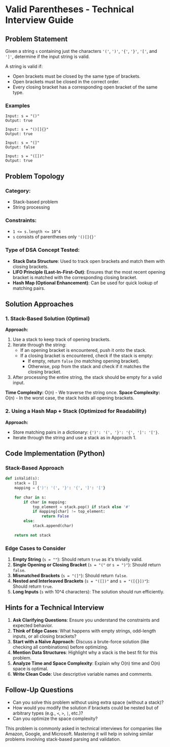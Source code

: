 # Valid Parentheses - Technical Interview Guide

## Problem Statement
Given a string `s` containing just the characters `'('`, `')'`, `'{'`, `'}'`, `'['`, and `']'`, determine if the input string is valid.

A string is valid if:
- Open brackets must be closed by the same type of brackets.
- Open brackets must be closed in the correct order.
- Every closing bracket has a corresponding open bracket of the same type.

### Examples
```plaintext
Input: s = "()"
Output: true

Input: s = "()[]{}"
Output: true

Input: s = "(]"
Output: false

Input: s = "([])"
Output: true
```

## Problem Topology
### Category:
- Stack-based problem
- String processing

### Constraints:
- `1 <= s.length <= 10^4`
- `s` consists of parentheses only `'()[]{}'`

### Type of DSA Concept Tested:
- **Stack Data Structure**: Used to track open brackets and match them with closing brackets.
- **LIFO Principle (Last-In-First-Out)**: Ensures that the most recent opening bracket is matched with the corresponding closing bracket.
- **Hash Map (Optional Enhancement)**: Can be used for quick lookup of matching pairs.

## Solution Approaches
### 1. Stack-Based Solution (Optimal)
**Approach:**
1. Use a stack to keep track of opening brackets.
2. Iterate through the string:
   - If an opening bracket is encountered, push it onto the stack.
   - If a closing bracket is encountered, check if the stack is empty:
     - If empty, return `false` (no matching opening bracket).
     - Otherwise, pop from the stack and check if it matches the closing bracket.
3. After processing the entire string, the stack should be empty for a valid input.

**Time Complexity:** O(n) - We traverse the string once.
**Space Complexity:** O(n) - In the worst case, the stack holds all opening brackets.

### 2. Using a Hash Map + Stack (Optimized for Readability)
**Approach:**
- Store matching pairs in a dictionary: `{')': '(', '}': '{', ']': '['}`.
- Iterate through the string and use a stack as in Approach 1.

## Code Implementation (Python)
### Stack-Based Approach
```python
def isValid(s):
    stack = []
    mapping = {')': '(', '}': '{', ']': '['}
    
    for char in s:
        if char in mapping:
            top_element = stack.pop() if stack else '#'
            if mapping[char] != top_element:
                return False
        else:
            stack.append(char)
    
    return not stack
```

### Edge Cases to Consider
1. **Empty String** (`s = ""`): Should return `true` as it's trivially valid.
2. **Single Opening or Closing Bracket** (`s = "("` or `s = ")"`): Should return `false`.
3. **Mismatched Brackets** (`s = "(]"`): Should return `false`.
4. **Nested and Interleaved Brackets** (`s = "([])"` and `s = "([{}])"`): Should return `true`.
5. **Long Inputs** (`s` with 10^4 characters): The solution should run efficiently.

## Hints for a Technical Interview
1. **Ask Clarifying Questions**: Ensure you understand the constraints and expected behavior.
2. **Think of Edge Cases**: What happens with empty strings, odd-length inputs, or all closing brackets?
3. **Start with a Naïve Approach**: Discuss a brute-force solution (like checking all combinations) before optimizing.
4. **Mention Data Structures**: Highlight why a stack is the best fit for this problem.
5. **Analyze Time and Space Complexity**: Explain why O(n) time and O(n) space is optimal.
6. **Write Clean Code**: Use descriptive variable names and comments.

## Follow-Up Questions
- Can you solve this problem without using extra space (without a stack)?
- How would you modify the solution if brackets could be nested but of arbitrary types (e.g., `<`, `>`, `|`, etc.)?
- Can you optimize the space complexity?

This problem is commonly asked in technical interviews for companies like Amazon, Google, and Microsoft. Mastering it will help in solving similar problems involving stack-based parsing and validation.
